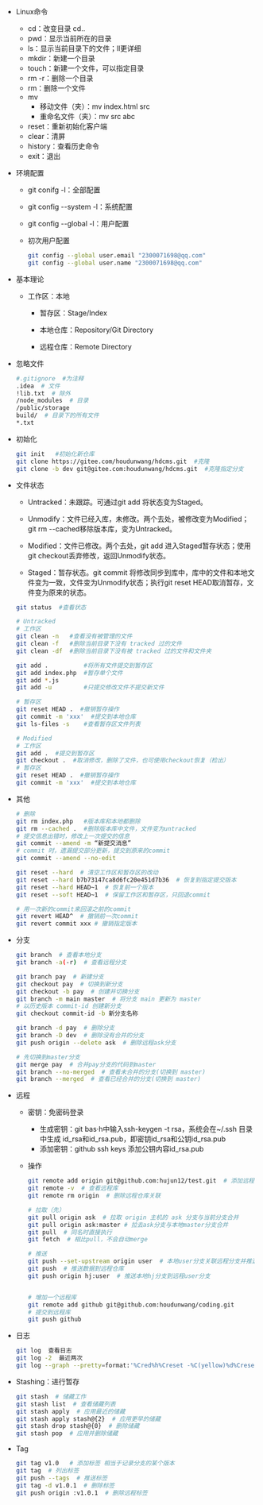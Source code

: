 - Linux命令
  - cd：改变目录  cd..
  - pwd：显示当前所在的目录
  - ls：显示当前目录下的文件；ll更详细
  - mkdir：新建一个目录
  - touch：新建一个文件，可以指定目录
  - rm -r：删除一个目录
  - rm：删除一个文件
  - mv
    - 移动文件（夹）：mv index.html src
    - 重命名文件（夹）：mv src abc
  - reset：重新初始化客户端
  - clear：清屏
  - history：查看历史命令
  - exit：退出



- 环境配置

  - git conifg -l：全部配置
  -  git config --system -l：系统配置
  - git config --global -l：用户配置

  - 初次用户配置

    ```bash
    git config --global user.email "2300071698@qq.com"
    git config --global user.name "2300071698@qq.com"
    ```




- 基本理论

  - 工作区：本地
  
  
    - 暂存区：Stage/Index
  
  
    - 本地仓库：Repository/Git Directory
  
  
    - 远程仓库：Remote Directory
  



- 忽略文件

  ```bash
  #.gitignore  #为注释
  .idea  # 文件
  !lib.txt  # 除外
  /node_modules  # 目录
  /public/storage
  build/  # 目录下的所有文件
  *.txt
  ```




- 初始化

  ```bash
  git init   #初始化新仓库
  git clone https://gitee.com/houdunwang/hdcms.git  #克隆
  git clone -b dev git@gitee.com:houdunwang/hdcms.git  #克隆指定分支
  ```

- 文件状态

  - Untracked：未跟踪。可通过git add 将状态变为Staged。
  - Unmodify：文件已经入库，未修改。两个去处，被修改变为Modified；git rm --cached移除版本库，变为Untracked。

  - Modified：文件已修改。两个去处，git add 进入Staged暂存状态；使用git checkout丢弃修改，返回Unmodify状态。

  - Staged：暂存状态。git commit 将修改同步到库中，库中的文件和本地文件变为一致，文件变为Unmodify状态；执行git reset HEAD取消暂存，文件变为原来的状态。

  ```bash
  git status  #查看状态
  
  # Untracked
  # 工作区
  git clean -n   #查看没有被管理的文件
  git clean -f   #删除当前目录下没有 tracked 过的文件
  git clean -df  #删除当前目录下没有被 tracked 过的文件和文件夹
  
  git add .          #将所有文件提交到暂存区
  git add index.php  #暂存单个文件
  git add *.js
  git add -u         #只提交修改文件不提交新文件
  
  # 暂存区
  git reset HEAD .  #撤销暂存操作
  git commit -m 'xxx'  #提交到本地仓库
  git ls-files -s    #查看暂存区文件列表
  
  # Modified
  # 工作区
  git add .  #提交到暂存区
  git checkout .  #取消修改，删除了文件，也可使用checkout恢复（检出）
  # 暂存区
  git reset HEAD .  #撤销暂存操作
  git commit -m 'xxx'  #提交到本地仓库
  ```

- 其他

  ```bash
  # 删除
  git rm index.php   #版本库和本地都删除
  git rm --cached .  #删除版本库中文件，文件变为untracked
  # 提交信息出错时，修改上一次提交的信息
  git commit --amend -m “新提交消息”
  # commit 时，遗漏提交部分更新，提交到原来的commit
  git commit --amend --no-edit
  
  git reset --hard  # 清空工作区和暂存区的改动
  git reset --hard b7b73147ca8d6fc20e451d7b36  # 恢复到指定提交版本
  git reset --hard HEAD~1  # 恢复前一个版本  
  git reset --soft HEAD~1  # 保留工作区和暂存区，只回退commit
  
  # 用一次新的commit来回滚之前的commit
  git revert HEAD^  # 撤销前一次commit
  git revert commit xxx # 撤销指定版本
  ```



- 分支

  ```bash
  git branch  # 查看本地分支
  git branch -a(-r)  # 查看远程分支
  
  git branch pay  # 新建分支
  git checkout pay  # 切换到新分支
  git checkout -b pay  # 创建并切换分支
  git branch -m main master  # 将分支 main 更新为 master
  # 以历史版本 commit-id 创建新分支
  git checkout commit-id -b 新分支名称
  
  git branch -d pay  # 删除分支
  git branch -D dev  # 删除没有合并的分支
  git push origin --delete ask  # 删除远程ask分支
  
  # 先切换到master分支
  git merge pay  # 合并pay分支的代码到master
  git branch --no-merged  # 查看未合并的分支(切换到 master) 
  git branch --merged  # 查看已经合并的分支(切换到 master)
  ```




- 远程

  - 密钥：免密码登录

    - 生成密钥：git bas·h中输入ssh-keygen -t rsa，系统会在~/.ssh 目录中生成 id_rsa和id_rsa.pub，即密钥id_rsa和公钥id_rsa.pub
    - 添加密钥：github  ssh keys  添加公钥内容id_rsa.pub
  
  - 操作
  
    ```bash
    git remote add origin git@github.com:hujun12/test.git  # 添加远程仓库
    git remote -v  # 查看远程库
    git remote rm origin  # 删除远程仓库关联
    
    # 拉取（先）
    git pull origin ask  # 拉取 origin 主机的 ask 分支与当前分支合并
    git pull origin ask:master # 拉去ask分支与本地master分支合并
    git pull  # 同名时直接执行 
    git fetch  # 相比pull，不会自动merge
    
    # 推送
    git push --set-upstream origin user  # 本地user分支关联远程分支并推送
    git push  # 推送数据到远程仓库
    git push origin hj:user  # 推送本地hj分支到远程user分支
    
    
    # 增加一个远程库
    git remote add github git@github.com:houdunwang/coding.git
    # 提交到远程库
    git push github
    ```
  



- 
  日志

  ```bash
  git log  查看日志
  git log -2  最近两次
  git log --graph --pretty=format:'%Cred%h%Creset -%C(yellow)%d%Creset %s %Cgreen(%cr) %C(bold blue)<%an>%Creset' --abbrev-commit  自定义
  ```




- Stashing：进行暂存

  ```bash
  git stash  # 储藏工作
  git stash list  # 查看储藏列表
  git stash apply  # 应用最近的储藏
  git stash apply stash@{2}  # 应用更早的储藏
  git stash drop stash@{0}  # 删除储藏
  git stash pop  # 应用并删除储藏
  ```




- Tag

  ```bash
  git tag v1.0   # 添加标签 相当于记录分支的某个版本
  git tag  # 列出标签
  git push --tags  # 推送标签
  git tag -d v1.0.1  # 删除标签
  git push origin :v1.0.1  # 删除远程标签
  ```




